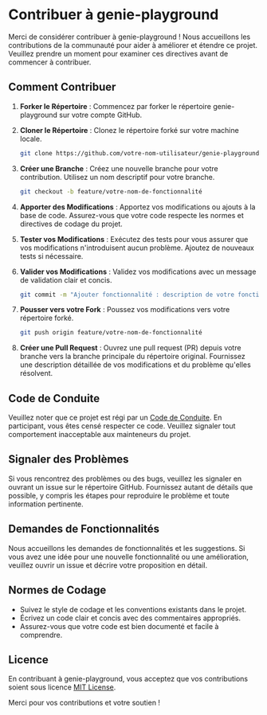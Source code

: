 # Contribuer à genie-playground

Merci de considérer contribuer à genie-playground ! Nous accueillons les contributions de la communauté pour aider à améliorer et étendre ce projet. Veuillez prendre un moment pour examiner ces directives avant de commencer à contribuer.

## Comment Contribuer

1. **Forker le Répertoire** : Commencez par forker le répertoire genie-playground sur votre compte GitHub.

2. **Cloner le Répertoire** : Clonez le répertoire forké sur votre machine locale.

   ```sh
   git clone https://github.com/votre-nom-utilisateur/genie-playground.git
   ```

3. **Créer une Branche** : Créez une nouvelle branche pour votre contribution. Utilisez un nom descriptif pour votre branche.

   ```sh
   git checkout -b feature/votre-nom-de-fonctionnalité
   ```

4. **Apporter des Modifications** : Apportez vos modifications ou ajouts à la base de code. Assurez-vous que votre code respecte les normes et directives de codage du projet.

5. **Tester vos Modifications** : Exécutez des tests pour vous assurer que vos modifications n'introduisent aucun problème. Ajoutez de nouveaux tests si nécessaire.

6. **Valider vos Modifications** : Validez vos modifications avec un message de validation clair et concis.

   ```sh
   git commit -m "Ajouter fonctionnalité : description de votre fonctionnalité"
   ```

7. **Pousser vers votre Fork** : Poussez vos modifications vers votre répertoire forké.

   ```sh
   git push origin feature/votre-nom-de-fonctionnalité
   ```

8. **Créer une Pull Request** : Ouvrez une pull request (PR) depuis votre branche vers la branche principale du répertoire original. Fournissez une description détaillée de vos modifications et du problème qu'elles résolvent.

## Code de Conduite

Veuillez noter que ce projet est régi par un [Code de Conduite](CODE_OF_CONDUCT.md). En participant, vous êtes censé respecter ce code. Veuillez signaler tout comportement inacceptable aux mainteneurs du projet.

## Signaler des Problèmes

Si vous rencontrez des problèmes ou des bugs, veuillez les signaler en ouvrant un issue sur le répertoire GitHub. Fournissez autant de détails que possible, y compris les étapes pour reproduire le problème et toute information pertinente.

## Demandes de Fonctionnalités

Nous accueillons les demandes de fonctionnalités et les suggestions. Si vous avez une idée pour une nouvelle fonctionnalité ou une amélioration, veuillez ouvrir un issue et décrire votre proposition en détail.

## Normes de Codage

- Suivez le style de codage et les conventions existants dans le projet.
- Écrivez un code clair et concis avec des commentaires appropriés.
- Assurez-vous que votre code est bien documenté et facile à comprendre.

## Licence

En contribuant à genie-playground, vous acceptez que vos contributions soient sous licence [MIT License](LICENSE).

Merci pour vos contributions et votre soutien !
